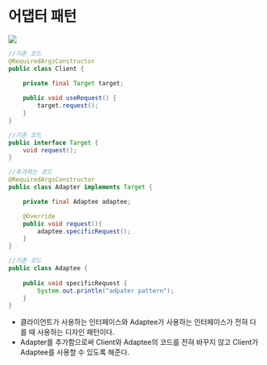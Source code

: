 # 어댑터 패턴
<img src="../../TIL/img/adapter-pattern.png">

```java
//기존 코드
@RequiredArgsConstructor
public class Client {
    
    private final Target target;

    public void useRequest() {
        target.request();
    }
}
```
```java
//기존 코드
public interface Target {
    void request();
}
```
```java
//추가하는 코드
@RequiredArgsConstructor
public class Adapter implements Target {

    private final Adaptee adaptee;

    @Override
    public void request(){
        adaptee.specificRequest();
    }
}
```
```java
//기존 코드
public class Adaptee {
    
    public void specificRequest {
        System.out.println("adpater pattern");
    }
}
```
* 클라이언트가 사용하는 인터페이스와 Adaptee가 사용하는 인터페이스가 전혀 다를 때 사용하는 디자인 패턴이다.
* Adapter를 추가함으로써 Client와 Adaptee의 코드를 전혀 바꾸지 않고 Client가 Adaptee를 사용할 수 있도록 해준다.